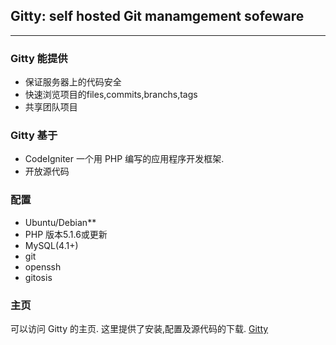 ## Gitty: self hosted Git manamgement sofeware ##
-------------------------------------------------

### Gitty 能提供 ###
*	保证服务器上的代码安全
*	快速浏览项目的files,commits,branchs,tags
*	共享团队项目

### Gitty 基于 ###
*	CodeIgniter 一个用 PHP 编写的应用程序开发框架.
*	开放源代码

### 配置 ###
*	Ubuntu/Debian**
*	PHP 版本5.1.6或更新
*	MySQL(4.1+)
*	git
*	openssh
*	gitosis

### 主页 ###
可以访问 Gitty 的主页.
这里提供了安装,配置及源代码的下载.
[Gitty](http://210.30.107.108/lol/index.php)
